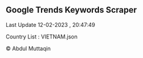 

## Google Trends Keywords Scraper 
 
Last Update 12-02-2023 , 20:47:49

Country List :
VIETNAM.json



© Abdul Muttaqin 
